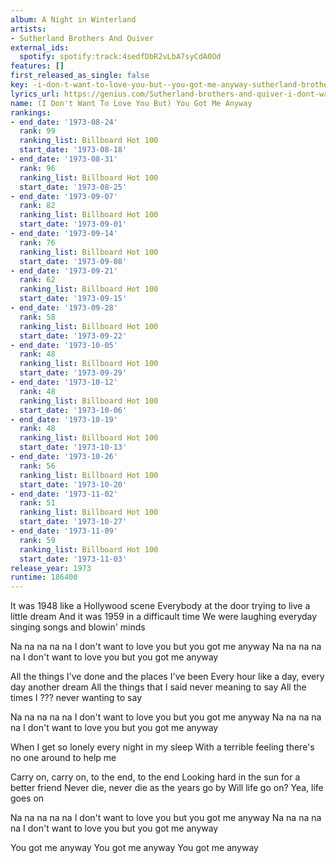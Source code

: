 ```yaml
---
album: A Night in Winterland
artists:
- Sutherland Brothers And Quiver
external_ids:
  spotify: spotify:track:4sedfDbR2vLbA7syCdA0Od
features: []
first_released_as_single: false
key: -i-don-t-want-to-love-you-but--you-got-me-anyway-sutherland-brothers-and-quiver
lyrics_url: https://genius.com/Sutherland-brothers-and-quiver-i-dont-want-to-love-you-but-you-got-me-anyway-lyrics
name: (I Don't Want To Love You But) You Got Me Anyway
rankings:
- end_date: '1973-08-24'
  rank: 99
  ranking_list: Billboard Hot 100
  start_date: '1973-08-18'
- end_date: '1973-08-31'
  rank: 96
  ranking_list: Billboard Hot 100
  start_date: '1973-08-25'
- end_date: '1973-09-07'
  rank: 82
  ranking_list: Billboard Hot 100
  start_date: '1973-09-01'
- end_date: '1973-09-14'
  rank: 76
  ranking_list: Billboard Hot 100
  start_date: '1973-09-08'
- end_date: '1973-09-21'
  rank: 62
  ranking_list: Billboard Hot 100
  start_date: '1973-09-15'
- end_date: '1973-09-28'
  rank: 58
  ranking_list: Billboard Hot 100
  start_date: '1973-09-22'
- end_date: '1973-10-05'
  rank: 48
  ranking_list: Billboard Hot 100
  start_date: '1973-09-29'
- end_date: '1973-10-12'
  rank: 48
  ranking_list: Billboard Hot 100
  start_date: '1973-10-06'
- end_date: '1973-10-19'
  rank: 48
  ranking_list: Billboard Hot 100
  start_date: '1973-10-13'
- end_date: '1973-10-26'
  rank: 56
  ranking_list: Billboard Hot 100
  start_date: '1973-10-20'
- end_date: '1973-11-02'
  rank: 51
  ranking_list: Billboard Hot 100
  start_date: '1973-10-27'
- end_date: '1973-11-09'
  rank: 59
  ranking_list: Billboard Hot 100
  start_date: '1973-11-03'
release_year: 1973
runtime: 186400
---
```

It was 1948 like a Hollywood scene
Everybody at the door trying to live a little dream
And it was 1959 in a difficault time
We were laughing everyday singing songs and blowin' minds

Na na na na na
I don't want to love you but you got me anyway
Na na na na na
I don't want to love you but you got me anyway

All the things I've done and the places I've been
Every hour like a day, every day another dream
All the things that I said never meaning to say
All the times I ??? never wanting to say

Na na na na na
I don't want to love you but you got me anyway
Na na na na na
I don't want to love you but you got me anyway

When I get so lonely every night in my sleep
With a terrible feeling there's no one around to help me

Carry on, carry on, to the end, to the end
Looking hard in the sun for a better friend
Never die, never die as the years go by
Will life go on? Yea, life goes on

Na na na na na
I don't want to love you but you got me anyway
Na na na na na
I don't want to love you but you got me anyway

You got me anyway
You got me anyway
You got me anyway
